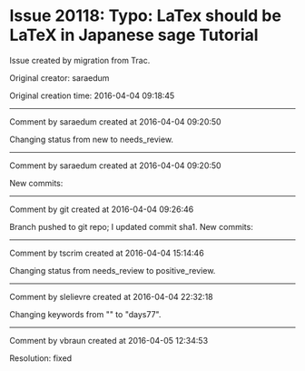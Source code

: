 # Issue 20118: Typo: LaTex should be LaTeX in Japanese sage Tutorial

Issue created by migration from Trac.

Original creator: saraedum

Original creation time: 2016-04-04 09:18:45




---

Comment by saraedum created at 2016-04-04 09:20:50

Changing status from new to needs_review.


---

Comment by saraedum created at 2016-04-04 09:20:50

New commits:


---

Comment by git created at 2016-04-04 09:26:46

Branch pushed to git repo; I updated commit sha1. New commits:


---

Comment by tscrim created at 2016-04-04 15:14:46

Changing status from needs_review to positive_review.


---

Comment by slelievre created at 2016-04-04 22:32:18

Changing keywords from "" to "days77".


---

Comment by vbraun created at 2016-04-05 12:34:53

Resolution: fixed

